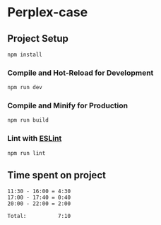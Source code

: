 # Perplex-case

## Project Setup

```sh
npm install
```

### Compile and Hot-Reload for Development

```sh
npm run dev
```

### Compile and Minify for Production

```sh
npm run build
```

### Lint with [ESLint](https://eslint.org/)

```sh
npm run lint
```


## Time spent on project
```
11:30 - 16:00 = 4:30
17:00 - 17:40 = 0:40
20:00 - 22:00 = 2:00

Total:          7:10
```
